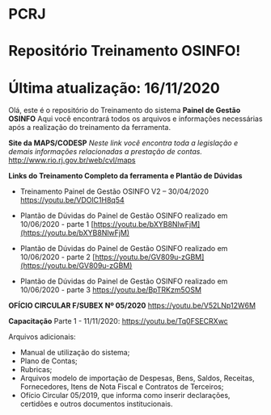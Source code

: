 # PCRJ
# Repositório Treinamento OSINFO!
# Última atualização: 16/11/2020

Olá, este é o repositório do Treinamento do sistema **Painel de Gestão OSINFO**
Aqui você encontrará todos os arquivos e informações necessárias após a realização do treinamento da ferramenta.

**Site da MAPS/CODESP**
_Neste link você encontra toda a legislação e demais informações relacionadas a prestação de contas._
http://www.rio.rj.gov.br/web/cvl/maps

**Links do Treinamento Completo da ferramenta e Plantão de Dúvidas**
- Treinamento Painel de Gestão OSINFO V2 – 30/04/2020
https://youtu.be/VDOlC1H8q54

- Plantão de Dúvidas do Painel de Gestão OSINFO realizado em 10/06/2020 - parte 1
[https://youtu.be/bXYB8NlwFjM](https://youtu.be/bXYB8NlwFjM)
  
- Plantão de Dúvidas do Painel de Gestão OSINFO realizado em 10/06/2020 - parte 2
[https://youtu.be/GV809u-zGBM](https://youtu.be/GV809u-zGBM)
 
- Plantão de Dúvidas do Painel de Gestão OSINFO realizado em 10/06/2020 - parte 3
https://youtu.be/BpTRKzm5OSM

**OFÍCIO CIRCULAR F/SUBEX Nº 05/2020**
https://youtu.be/V52LNp12W6M

**Capacitação**
Parte 1 - 11/11/2020:
https://youtu.be/Tq0FSECRXwc

Arquivos adicionais:
- Manual de utilização do sistema;
- Plano de Contas;
- Rubricas;
- Arquivos modelo de importação de Despesas, Bens, Saldos, Receitas, Fornecedores, Itens de Nota Fiscal e Contratos de Terceiros;
- Ofício Circular 05/2019, que informa como inserir declarações, certidões e outros documentos institucionais.
